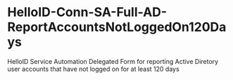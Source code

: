 # HelloID-Conn-SA-Full-AD-ReportAccountsNotLoggedOn120Days
HelloID Service Automation Delegated Form for reporting Active Diretory user accounts that have not logged on for at least 120 days
